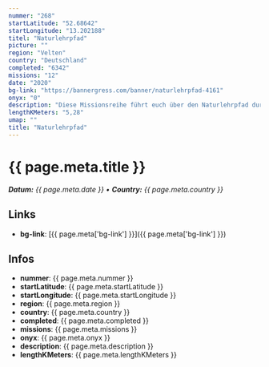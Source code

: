 ```yaml
---
nummer: "268"
startLatitude: "52.68642"
startLongitude: "13.202188"
titel: "Naturlehrpfad"
picture: ""
region: "Velten"
country: "Deutschland"
completed: "6342"
missions: "12"
date: "2020"
bg-link: "https://bannergress.com/banner/naturlehrpfad-4161"
onyx: "0"
description: "Diese Missionsreihe führt euch über den Naturlehrpfad durch beschauliche Wälder und Wiesen zu Interessanten Versteckten Orten.\nLernt etwas daraus und habt spaß beim Wandern."
lengthKMeters: "5,28"
umap: ""
title: "Naturlehrpfad"
---
```


# {{ page.meta.title }}
_**Datum:** {{ page.meta.date }} • **Country:** {{ page.meta.country }}_

## Links
- **bg-link**: [{{ page.meta['bg-link'] }}]({{ page.meta['bg-link'] }})

## Infos
- **nummer**: {{ page.meta.nummer }}
- **startLatitude**: {{ page.meta.startLatitude }}
- **startLongitude**: {{ page.meta.startLongitude }}
- **region**: {{ page.meta.region }}
- **country**: {{ page.meta.country }}
- **completed**: {{ page.meta.completed }}
- **missions**: {{ page.meta.missions }}
- **onyx**: {{ page.meta.onyx }}
- **description**: {{ page.meta.description }}
- **lengthKMeters**: {{ page.meta.lengthKMeters }}

